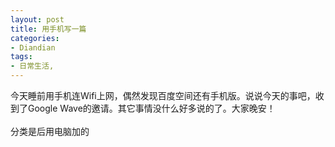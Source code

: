 ```yaml
---
layout: post
title: 用手机写一篇
categories:
- Diandian
tags:
- 日常生活, 
---
```

今天睡前用手机连Wifi上网，偶然发现百度空间还有手机版。说说今天的事吧，收到了Google Wave的邀请。其它事情没什么好多说的了。大家晚安！
<br />
<br />分类是后用电脑加的